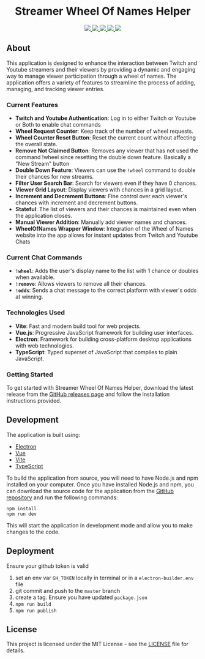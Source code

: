 <p align="center">
    <h1 align="center">Streamer Wheel Of Names Helper</h1>
</p>
<p align="center">
    <a href="https://vitejs.dev/">
    <img src="https://img.shields.io/badge/vite-%23646CFF.svg?style=for-the-badge&logo=vite&logoColor=white" />
    </a>
    <a href="https://vuejs.org">
      <img src="https://img.shields.io/badge/Vue.js-35495E?style=for-the-badge&logo=vuedotjs&logoColor=2361DAFB"
    </a>
    <a href="https://www.electronjs.org/">
      <img src="https://img.shields.io/badge/Electron-191970?style=for-the-badge&logo=Electron&logoColor=white">
    </a>
    <a href="https://www.typescriptlang.org/">
      <img src="https://img.shields.io/badge/typescript-%23007ACC.svg?style=for-the-badge&logo=typescript&logoColor=white">
    </a>
    <a href="https://github.com/SnekCode/WheelOfNamesHelper/releases">
      <img src="https://img.shields.io/github/v/release/SnekCode/WheelOfNamesHelper?style=for-the-badge&logo=github">
    </a>
</p>

## About

This application is designed to enhance the interaction between Twitch and Youtube streamers and their viewers by providing a dynamic and engaging way to manage viewer participation through a wheel of names. The application offers a variety of features to streamline the process of adding, managing, and tracking viewer entries.

### Current Features
* **Twitch and Youtube Authentication**: Log in to either Twitch or Youtube or Both to enable chat commands
* **Wheel Request Counter**: Keep track of the number of wheel requests.
* **Wheel Counter Reset Button**: Reset the current count without affecting the overall state.
* **Remove Not Claimed Button**: Removes any viewer that has not used the command !wheel since resetting the double down feature. Basically a "New Stream" button
* **Double Down Feature**: Viewers can use the `!wheel` command to double their chances for new streams.
* **Filter User Search Bar**: Search for viewers even if they have 0 chances.
* **Viewer Grid Layout**: Display viewers with chances in a grid layout.
* **Increment and Decrement Buttons**: Fine control over each viewer's chances with increment and decrement buttons.
* **Stateful**: The list of viewers and their chances is maintained even when the application closes.
* **Manual Viewer Addition**: Manually add viewer names and chances.
* **WheelOfNames Wrapper Window**: Integration of the Wheel of Names website into the app allows for instant updates from Twitch and Youtube Chats

### Current Chat Commands
* **`!wheel`**: Adds the user's display name to the list with 1 chance or doubles when available.
* **`!remove`**: Allows viewers to remove all their chances.
* **`!odds`**: Sends a chat message to the correct platform with viewer's odds at winning.


### Technologies Used
* **Vite**: Fast and modern build tool for web projects.
* **Vue.js**: Progressive JavaScript framework for building user interfaces.
* **Electron**: Framework for building cross-platform desktop applications with web technologies.
* **TypeScript**: Typed superset of JavaScript that compiles to plain JavaScript.

### Getting Started
To get started with Streamer Wheel Of Names Helper, download the latest release from the [GitHub releases page](https://github.com/SnekCode/WheelOfNamesHelper/releases) and follow the installation instructions provided.


## Development

The application is built using:

* [Electron](https://www.electronjs.org/)
* [Vue](https://vuejs.org/)
* [Vite](https://vitejs.dev/)
* [TypeScript](https://www.typescriptlang.org/)

To build the application from source, you will need to have Node.js and npm installed on your computer. Once you have installed Node.js and npm, you can download the source code for the application from the [GitHub repository](https://github.com/SnekCode/WheelOfNamesHelper) and run the following commands:

```
npm install
npm run dev
```

This will start the application in development mode and allow you to make changes to the code.

## Deployment
Ensure your github token is valid
1. set an env var `GH_TOKEN` locally in terminal or in a `electron-builder.env` file
1. git commit and push to the `master` branch
1. create a tag. Ensure you have updated `package.json`
1. `npm run build`
1. `npm run publish`

## License

This project is licensed under the MIT License - see the [LICENSE](LICENSE) file for details.